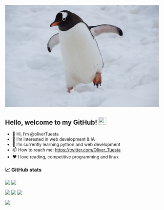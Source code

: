 <img src="https://raw.githubusercontent.com/oliverTuesta/oliverTuesta/main/resources/penguin.jpg"/>

## Hello, welcome to my GitHub! <img src="https://raw.githubusercontent.com/zluvsand/zluvsand/master/wave.gif" height="25px" width="25px">

-   :penguin: Hi, I’m @oliverTuesta
-   👀 I’m interested in web development & IA
-   🌱 I’m currently learning python and web development
-   📫 How to reach me: https://twitter.com/Oliver_Tuesta
-   ❤️ I love reading, competitive programming and linux

### 📈 GitHub stats

<img src="https://github-readme-stats.vercel.app/api/top-langs?username=zluvsand&layout=compact&theme=onedark"/>
<img src="https://github-readme-streak-stats.herokuapp.com/?user=zluvsand&theme=onedark"/>

[![](https://img.shields.io/badge/Medium-12100E?style=for-the-badge&logo=medium&logoColor=white)](https://twitter.com/Oliver_Tuesta)
[![](https://img.shields.io/badge/Medium-12100E?style=for-the-badge&logo=medium&logoColor=white)](https://open.spotify.com/user/31qkwll5fdhjcaeqb7oqear42c5q)
[![](https://img.shields.io/badge/Medium-12100E?style=for-the-badge&logo=medium&logoColor=white)](https://www.linkedin.com/in/oliver-jes%C3%BAs-tuesta-yoplac-533ba4200/)

<img src="https://raw.githubusercontent.com/catppuccin/catppuccin/main/assets/footers/gray0_ctp_on_line.svg?sanitize=true" />
